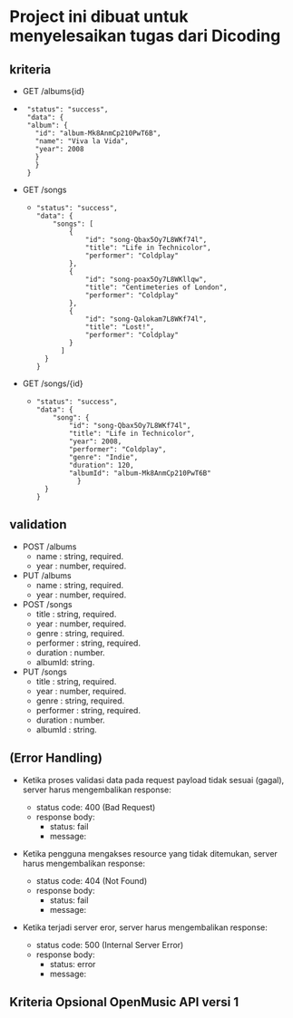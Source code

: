 # Project ini dibuat untuk menyelesaikan tugas dari Dicoding

 ## kriteria
 + GET /albums{id}
 - ```{
    "status": "success",
    "data": {
    "album": {
      "id": "album-Mk8AnmCp210PwT6B",
      "name": "Viva la Vida",
      "year": 2008
      }
      }
    }

+ GET /songs
  - ```{
    "status": "success",
    "data": {
        "songs": [
            {
                "id": "song-Qbax5Oy7L8WKf74l",
                "title": "Life in Technicolor",
                "performer": "Coldplay"
            },
            {
                "id": "song-poax5Oy7L8WKllqw",
                "title": "Centimeteries of London",
                "performer": "Coldplay"
            },
            {
                "id": "song-Qalokam7L8WKf74l",
                "title": "Lost!",
                "performer": "Coldplay"
            }
          ]
      }
    }
+ GET /songs/{id}
  - ```{
    "status": "success",
    "data": {
        "song": {
            "id": "song-Qbax5Oy7L8WKf74l",
            "title": "Life in Technicolor",
            "year": 2008,
            "performer": "Coldplay",
            "genre": "Indie",
            "duration": 120,
            "albumId": "album-Mk8AnmCp210PwT6B"
              }
      }
    }

## validation
 + POST /albums
   - name : string, required.
   - year : number, required.
 + PUT /albums
   - name : string, required.
   - year : number, required.
 + POST /songs
   - title : string, required.
   - year : number, required.
   - genre : string, required.
   - performer : string, required.
   - duration : number.
   - albumId: string.
 + PUT /songs
   - title : string, required.
   - year : number, required.
   - genre : string, required.
   - performer : string, required.
   - duration : number.
   - albumId : string.

## (Error Handling)

* Ketika proses validasi data pada request payload tidak sesuai (gagal), server harus mengembalikan response:
  - status code: 400 (Bad Request)
  - response body: 
    - status: fail
    - message: <apa pun selama tidak kosong>
  
* Ketika pengguna mengakses resource yang tidak ditemukan, server harus mengembalikan response:
  - status code: 404 (Not Found)
  - response body:
    - status: fail
    - message: <apa pun selama tidak kosong>

* Ketika terjadi server eror, server harus mengembalikan response:
  - status code: 500 (Internal Server Error)
  - response body:
    - status: error
    - message: <apa pun selama tidak kosong>


## Kriteria Opsional OpenMusic API versi 1



